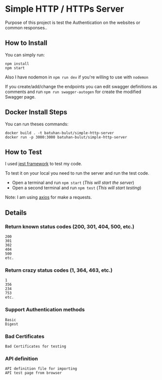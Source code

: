 
# Simple HTTP / HTTPs Server

Purpose of this project is test the Authentication on the websites or common responses..

## How to Install

You can simply run:
 ```
 npm install
 npm start
 ```

Also I have nodemon in `npm run dev` if you're willing to use with `nodemon`

If you create/add/change the endpoints you can edit swagger definitions as comments and run `npm run swagger-autogen` for create the modified Swagger page.
## Docker Install Steps

You can run theses commands:
```
docker build . -t batuhan-bulut/simple-http-server
docker run -p 3000:3000 batuhan-bulut/simple-http-server
```

## How to Test

I used [jest framework](https://jestjs.io/ "jest framework") to test my code. 

To test it on your local you need to run the server and run the test code.

* Open a terminal and run `npm start` (*This will start the server*)
* Open a second terminal and run `npm test` (*This will start testing*)

Note: I am using [axios](https://axios-http.com/ "axios") for make a requests.

## Details

### Return known status codes (200, 301, 404, 500, etc.)
    200 
    301 
    302
    404
    500
    etc.
### Return crazy status codes (1, 364, 463, etc.)
    1
    356
    234
    753
    etc.
### Support Authentication methods
    Basic
    Digest
    
### Bad Certificates
    Bad Certificates for testing

### API definition
    API definition file for importing
    API test page from browser